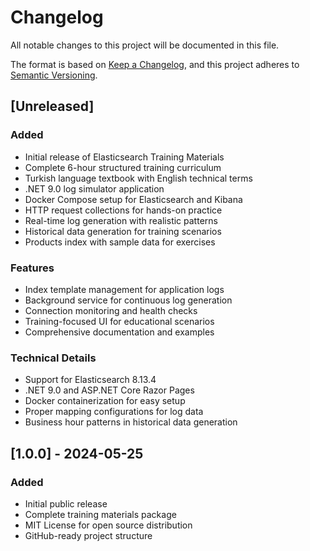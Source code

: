 # Changelog

All notable changes to this project will be documented in this file.

The format is based on [Keep a Changelog](https://keepachangelog.com/en/1.0.0/),
and this project adheres to [Semantic Versioning](https://semver.org/spec/v2.0.0.html).

## [Unreleased]

### Added
- Initial release of Elasticsearch Training Materials
- Complete 6-hour structured training curriculum
- Turkish language textbook with English technical terms
- .NET 9.0 log simulator application
- Docker Compose setup for Elasticsearch and Kibana
- HTTP request collections for hands-on practice
- Real-time log generation with realistic patterns
- Historical data generation for training scenarios
- Products index with sample data for exercises

### Features
- Index template management for application logs
- Background service for continuous log generation
- Connection monitoring and health checks
- Training-focused UI for educational scenarios
- Comprehensive documentation and examples

### Technical Details
- Support for Elasticsearch 8.13.4
- .NET 9.0 and ASP.NET Core Razor Pages
- Docker containerization for easy setup
- Proper mapping configurations for log data
- Business hour patterns in historical data generation

## [1.0.0] - 2024-05-25

### Added
- Initial public release
- Complete training materials package
- MIT License for open source distribution
- GitHub-ready project structure
